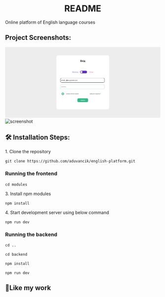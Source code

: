 <h1 align="center">README</h1>

<p>Online platform of English language courses</a></p>

<h2>Project Screenshots:</h2>

![screenshot](https://github.com/aduvancik/aduvancik/blob/main/login_eng.png)
![screenshot](https://github.com/aduvancik/aduvancik/blob/main/register_eng.png)

<h2>🛠️ Installation Steps:</h2>

<p>1. Clone the repository</p>

```
git clone https://github.com/aduvancik/english-platform.git
```
<h3>Running the frontend</h3>

```
cd modules
```

<p>3. Install npm modules</p>

```
npm install
```

<p>4. Start development server using below command</p>

```
npm run dev
```

<h3>Running the backend</h3>

```
cd ..
```

```
cd backend
```

```
npm install
```

```
npm run dev
```


<h2>💖Like my work</h2>

